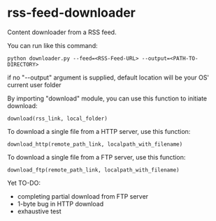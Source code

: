 rss-feed-downloader
===================

Content downloader from a RSS feed.


You can run like this command:

    python downloader.py --feed=<RSS-Feed-URL> --output=<PATH-TO-DIRECTORY>
    
if no "--output" argument is supplied, default location will be your OS' current user folder


By importing "download" module, you can use this function to initiate download:

    download(rss_link, local_folder)
    
To download a single file from a HTTP server, use this function:

    download_http(remote_path_link, localpath_with_filename)
    

To download a single file from a FTP server, use this function:

    download_ftp(remote_path_link, localpath_with_filename)



Yet TO-DO:

   - completing partial download from FTP server
   - 1-byte bug in HTTP download
   - exhaustive test
